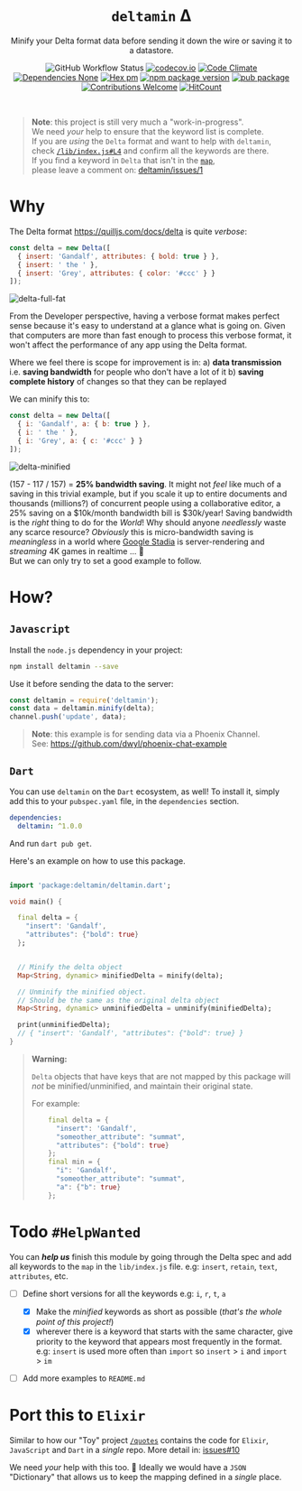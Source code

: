 <div align="center">

# `deltamin` Δ

Minify your Delta format data
before sending it down the wire
or saving it to a datastore.

![GitHub Workflow Status](https://img.shields.io/github/actions/workflow/status/dwyl/deltamin/js.yml?label=build&style=flat-square&branch=main)
[![codecov.io](https://img.shields.io/codecov/c/github/dwyl/deltamin/main.svg?style=flat-square)](http://codecov.io/github/dwyl/deltamin?branch=main)
[![Code Climate](https://img.shields.io/codeclimate/maintainability/dwyl/learn-tape.svg?style=flat-square)](https://codeclimate.com/github/dwyl/deltamin)
[![Dependencies None](https://img.shields.io/badge/dependencies-none-brightgreen.svg?style=flat-square)](https://github.com/dwyl/deltamin)
[![Hex pm](http://img.shields.io/hexpm/v/quotes.svg?style=flat-square)](https://hex.pm/packages/quotes)
[![npm package version](https://img.shields.io/npm/v/deltamin.svg?style=flat-square)](https://www.npmjs.com/package/deltamin)
[![pub package](https://img.shields.io/pub/v/deltamin.svg?style=flat-square)](https://pub.dev/packages/deltamin)
[![Contributions Welcome](https://img.shields.io/badge/contributions-welcome-brightgreen.svg?style=flat-square)](https://github.com/dwyl/deltamin/issues)
[![HitCount](http://hits.dwyl.com/dwyl/deltamin.svg)](http://hits.dwyl.com/dwyl/deltamin)

</div>

<br />

> **Note**: this project is still very much a "work-in-progress". <br />
> We need _your_ help to ensure that the keyword list is complete. <br />
> If you are _using_ the `Delta` format and want to help with `deltamin`, <br />
> check [`/lib/index.js#L4`](https://github.com/dwyl/deltamin/blob/c32f1d02b412b244e1f68d9f2c512e577c040972/lib/index.js#L4) and confirm all the keywords are there. <br />
If you find a keyword in `Delta` that isn't in the
[`map`](https://github.com/dwyl/deltamin/blob/c32f1d02b412b244e1f68d9f2c512e577c040972/lib/index.js#L4), <br />
please leave a comment on:
[deltamin/issues/1](https://github.com/dwyl/deltamin/issues/1)


# Why

The Delta format https://quilljs.com/docs/delta is quite _verbose_:

```js
const delta = new Delta([
  { insert: 'Gandalf', attributes: { bold: true } },
  { insert: ' the ' },
  { insert: 'Grey', attributes: { color: '#ccc' } }
]);
```
![delta-full-fat](https://user-images.githubusercontent.com/194400/83935475-d0104a80-a7b1-11ea-887c-dd43a415816f.png)

From the Developer perspective,
having a verbose format makes perfect sense
because it's easy to understand at a glance what is going on.
Given that computers are more than fast enough
to process this verbose format,
it won't affect the performance
of any app using the Delta format.

Where we feel there is scope for improvement is in:
a) **data transmission**
i.e. **saving bandwidth** for people who don't have a lot of it
b) **saving complete history** of changes so that they can be replayed

We can minify this to:

```js
const delta = new Delta([
  { i: 'Gandalf', a: { b: true } },
  { i: ' the ' },
  { i: 'Grey', a: { c: '#ccc' } }
]);
```

![delta-minified](https://user-images.githubusercontent.com/194400/83935485-dc94a300-a7b1-11ea-9f89-e9760f56e093.png)

(157 - 117 / 157) = **25% bandwidth saving**.
It might not _feel_ like much of a saving in this trivial example,
but if you scale it up to entire documents
and thousands (millions?) of concurrent people using a collaborative editor,
a 25% saving on a $10k/month bandwidth bill is $30k/year!
Saving bandwidth is the _right_ thing to do for the _World_!
Why should anyone _needlessly_ waste any scarce resource?
_Obviously_ this is micro-bandwidth saving is _meaningless_
in a world where
[Google Stadia](https://en.wikipedia.org/wiki/Google_Stadia)
is server-rendering and _streaming_ 4K games in realtime ... 🤦  
But we can only try to set a good example to follow.

# How?

## `Javascript`

Install the `node.js` dependency in your project:

```sh
npm install deltamin --save
```

Use it before sending the data to the server:

```js
const deltamin = require('deltamin');
const data = deltamin.minify(delta);
channel.push('update', data);
```

> **Note**: this example is for sending data via a Phoenix Channel. <br />
See: https://github.com/dwyl/phoenix-chat-example


## `Dart`

You can use `deltamin` on the `Dart` ecosystem, as well!
To install it, simply add this to your `pubspec.yaml` file,
in the `dependencies` section.

```yaml
dependencies:
  deltamin: ^1.0.0
```

And run `dart pub get`.

Here's an example on how to use this package.

```dart

import 'package:deltamin/deltamin.dart';

void main() {

  final delta = {
    "insert": 'Gandalf',
    "attributes": {"bold": true}
  };


  // Minify the delta object
  Map<String, dynamic> minifiedDelta = minify(delta);

  // Unminify the minified object.
  // Should be the same as the original delta object
  Map<String, dynamic> unminifiedDelta = unminify(minifiedDelta);

  print(unminifiedDelta);
  // { "insert": 'Gandalf', "attributes": {"bold": true} }
}
```

> **Warning:**
>
> `Delta` objects that have keys that are not mapped by this package
> will *not* be minified/unminified,
> and maintain their original state.
>
> For example:
> ```dart
>     final delta = {
>       "insert": 'Gandalf',
>       "someother_attribute": "summat",
>       "attributes": {"bold": true}
>     };
>     final min = {
>       "i": 'Gandalf',
>       "someother_attribute": "summat",
>       "a": {"b": true}
>     };
> ```


# Todo `#HelpWanted`

You can ***help us*** finish this module
by going through the Delta spec and add all keywords to the `map`
in the `lib/index.js` file.
  e.g: `insert`, `retain`, `text`, `attributes`, etc.
+ [ ] Define short versions for all the keywords
  e.g: `i`, `r`, `t`, `a`
  + [x] Make the _minified_ keywords as short as possible
  (_that's the whole point of this project!_)
  + [x] wherever there is a keyword that starts with the same character,
  give priority to the keyword that appears most frequently in the format.
  e.g: `insert` is used more often than `import`
  so `insert` > `i` and `import` > `im`
+ [ ] Add more examples to `README.md`


# Port this to `Elixir`

Similar to how our "Toy" project 
[`/quotes`](https://github.com/dwyl/quotes)
contains the code for `Elixir`, `JavaScript` and `Dart` 
in a _single_ repo.
More detail in: 
[issues#10](https://github.com/dwyl/deltamin/issues/10)

We need _your_ help with this too. 🙏
Ideally we would have a `JSON` "Dictionary"
that allows us to keep the mapping defined in a _single_ place. 
